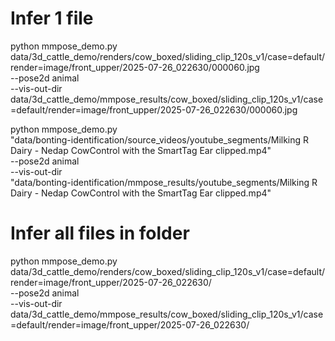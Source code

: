# Infer 1 file

python mmpose_demo.py \
  data/3d_cattle_demo/renders/cow_boxed/sliding_clip_120s_v1/case=default/render=image/front_upper/2025-07-26_022630/000060.jpg \
  --pose2d animal \
  --vis-out-dir \
    data/3d_cattle_demo/mmpose_results/cow_boxed/sliding_clip_120s_v1/case=default/render=image/front_upper/2025-07-26_022630/000060.jpg

python mmpose_demo.py \
  "data/bonting-identification/source_videos/youtube_segments/Milking R Dairy - Nedap CowControl with the SmartTag Ear clipped.mp4" \
  --pose2d animal \
  --vis-out-dir \
    "data/bonting-identification/mmpose_results/youtube_segments/Milking R Dairy - Nedap CowControl with the SmartTag Ear clipped.mp4"

# Infer all files in folder

python mmpose_demo.py \
  data/3d_cattle_demo/renders/cow_boxed/sliding_clip_120s_v1/case=default/render=image/front_upper/2025-07-26_022630/ \
  --pose2d animal \
  --vis-out-dir \
    data/3d_cattle_demo/mmpose_results/cow_boxed/sliding_clip_120s_v1/case=default/render=image/front_upper/2025-07-26_022630/